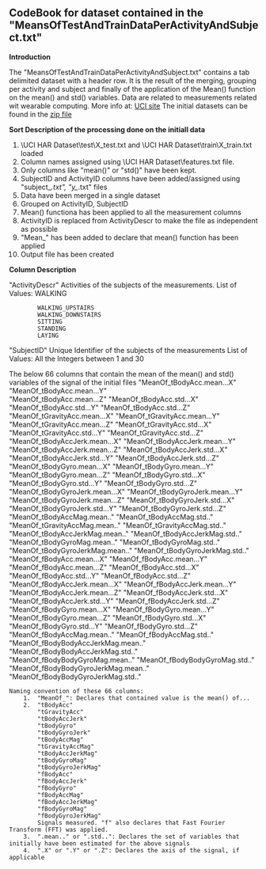 ## CodeBook for dataset contained in the "MeansOfTestAndTrainDataPerActivityAndSubject.txt"

<b>Introduction</b>

The "MeansOfTestAndTrainDataPerActivityAndSubject.txt" contains a tab delimited dataset with a header row.
It is the result of the merging, grouping per activity and subject and finally of the application of the Mean() function on the mean() and std() variables.
Data are related to measurements related wit wearable computing. 
More info at: <a href="http://archive.ics.uci.edu/ml/datasets/Human+Activity+Recognition+Using+Smartphones">UCI site</a>
The initial datasets can be found in the <a href="https://d396qusza40orc.cloudfront.net/getdata%2Fprojectfiles%2FUCI%20HAR%20Dataset.zip">zip file</a> 

<b>Sort Description of the processing done on the initiall data</b>

1. \UCI HAR Dataset\test\X_test.txt and \UCI HAR Dataset\train\X_train.txt loaded
2. Column names assigned using \UCI HAR Dataset\features.txt file. 
3. Only columns like "mean()" or "std()" have been kept.
4. SubjectID and ActivityID columns have been added/assigned using "subject_*.txt", "y_*.txt" files
5. Data have been merged in a single dataset
6. Grouped on ActivityID, SubjectID
7. Mean() functiona has been applied to all the measurement columns
8. ActivityID is replaced from ActivityDescr to make the file as independent as possible
9. "Mean_" has been added to declare that mean() function has been applied
10. Output file has been created

<b>Column Description</b>

"ActivityDescr"
	Activities of the subjects of the measurements.
	List of Values: WALKING

			WALKING_UPSTAIRS
			WALKING_DOWNSTAIRS
			SITTING
			STANDING
			LAYING
 

"SubjectID"
	Unique Identifier of the subjects of the measurements
	List of Values: All the Integers between 1 and 30

The below 66 columns that contain the mean of the mean() and std() variables of the signal of the initial files
"MeanOf_tBodyAcc.mean...X"           "MeanOf_tBodyAcc.mean...Y"          
"MeanOf_tBodyAcc.mean...Z"           "MeanOf_tBodyAcc.std...X"           
"MeanOf_tBodyAcc.std...Y"            "MeanOf_tBodyAcc.std...Z"           
"MeanOf_tGravityAcc.mean...X"        "MeanOf_tGravityAcc.mean...Y"       
"MeanOf_tGravityAcc.mean...Z"        "MeanOf_tGravityAcc.std...X"        
"MeanOf_tGravityAcc.std...Y"         "MeanOf_tGravityAcc.std...Z"        
"MeanOf_tBodyAccJerk.mean...X"       "MeanOf_tBodyAccJerk.mean...Y"      
"MeanOf_tBodyAccJerk.mean...Z"       "MeanOf_tBodyAccJerk.std...X"       
"MeanOf_tBodyAccJerk.std...Y"        "MeanOf_tBodyAccJerk.std...Z"       
"MeanOf_tBodyGyro.mean...X"          "MeanOf_tBodyGyro.mean...Y"         
"MeanOf_tBodyGyro.mean...Z"          "MeanOf_tBodyGyro.std...X"          
"MeanOf_tBodyGyro.std...Y"           "MeanOf_tBodyGyro.std...Z"          
"MeanOf_tBodyGyroJerk.mean...X"      "MeanOf_tBodyGyroJerk.mean...Y"     
"MeanOf_tBodyGyroJerk.mean...Z"      "MeanOf_tBodyGyroJerk.std...X"      
"MeanOf_tBodyGyroJerk.std...Y"       "MeanOf_tBodyGyroJerk.std...Z"      
"MeanOf_tBodyAccMag.mean.."          "MeanOf_tBodyAccMag.std.."          
"MeanOf_tGravityAccMag.mean.."       "MeanOf_tGravityAccMag.std.."       
"MeanOf_tBodyAccJerkMag.mean.."      "MeanOf_tBodyAccJerkMag.std.."      
"MeanOf_tBodyGyroMag.mean.."         "MeanOf_tBodyGyroMag.std.."         
"MeanOf_tBodyGyroJerkMag.mean.."     "MeanOf_tBodyGyroJerkMag.std.."     
"MeanOf_fBodyAcc.mean...X"           "MeanOf_fBodyAcc.mean...Y"          
"MeanOf_fBodyAcc.mean...Z"           "MeanOf_fBodyAcc.std...X"           
"MeanOf_fBodyAcc.std...Y"            "MeanOf_fBodyAcc.std...Z"           
"MeanOf_fBodyAccJerk.mean...X"       "MeanOf_fBodyAccJerk.mean...Y"      
"MeanOf_fBodyAccJerk.mean...Z"       "MeanOf_fBodyAccJerk.std...X"       
"MeanOf_fBodyAccJerk.std...Y"        "MeanOf_fBodyAccJerk.std...Z"       
"MeanOf_fBodyGyro.mean...X"          "MeanOf_fBodyGyro.mean...Y"         
"MeanOf_fBodyGyro.mean...Z"          "MeanOf_fBodyGyro.std...X"          
"MeanOf_fBodyGyro.std...Y"           "MeanOf_fBodyGyro.std...Z"          
"MeanOf_fBodyAccMag.mean.."          "MeanOf_fBodyAccMag.std.."          
"MeanOf_fBodyBodyAccJerkMag.mean.."  "MeanOf_fBodyBodyAccJerkMag.std.."  
"MeanOf_fBodyBodyGyroMag.mean.."     "MeanOf_fBodyBodyGyroMag.std.."     
"MeanOf_fBodyBodyGyroJerkMag.mean.." "MeanOf_fBodyBodyGyroJerkMag.std.." 
	
	Naming convention of these 66 columns:
		1. 	"MeanOf_": Declares that contained value is the mean() of...
		2. 	"tBodyAcc"
			"tGravityAcc"
			"tBodyAccJerk"
			"tBodyGyro"
			"tBodyGyroJerk"
			"tBodyAccMag"
			"tGravityAccMag"
			"tBodyAccJerkMag"
			"tBodyGyroMag"
			"tBodyGyroJerkMag"
			"fBodyAcc"
			"fBodyAccJerk"
			"fBodyGyro"
			"fBodyAccMag"
			"fBodyAccJerkMag"
			"fBodyGyroMag"
			"fBodyGyroJerkMag"
			Signals measured. "f" also declares that Fast Fourier Transform (FFT) was applied.
		3.	".mean.." or ".std..": Declares the set of variables that initially have been estimated for the above signals
		4.	".X" or ".Y" or ".Z": Declares the axis of the signal, if applicable   

